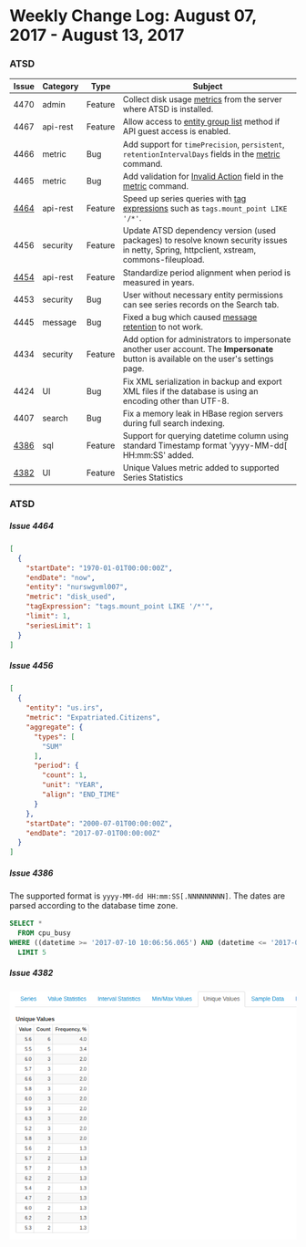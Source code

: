 Weekly Change Log: August 07, 2017 - August 13, 2017
==================================================

### ATSD

| Issue| Category    | Type    | Subject              |
|------|-------------|---------|----------------------|
| 4470 | admin | Feature | Collect disk usage [metrics](https://github.com/axibase/atsd/blob/master/administration/monitoring.md#collected-metrics) from the server where ATSD is installed. |
| 4467 | api-rest | Feature | Allow access to [entity group list](https://github.com/axibase/atsd/blob/master/api/meta/entity-group/get-entities.md) method if API guest access is enabled. |
| 4466 | metric | Bug | Add support for `timePrecision`, `persistent`, `retentionIntervalDays` fields in the [metric](https://github.com/axibase/atsd/blob/master/api/network/metric.md) command. |
| 4465 | metric | Bug | Add validation for [Invalid Action](https://github.com/axibase/atsd/blob/master/api/meta/metric/list.md#invalid-actions) field in the [metric](https://github.com/axibase/atsd/blob/master/api/network/metric.md) command. |
| [4464](#issue-4464) | api-rest | Feature | Speed up series queries with [tag expressions](https://github.com/axibase/atsd/blob/master/api/data/series/query.md#tag-expression-filter) such as `tags.mount_point LIKE '/*'`. |
| 4456 | security | Feature | Update ATSD dependency version (used packages) to resolve known security issues in netty, Spring, httpclient, xstream, commons-fileupload. |
| [4454](#issue-4454) | api-rest | Feature | Standardize period alignment when period is measured in years. | 
| 4453 | security | Bug | User without necessary entity permissions can see series records on the Search tab. |
| 4445 | message | Bug | Fixed a bug which caused [message retention](https://github.com/axibase/atsd/blob/master/api/data/messages/delete.md#description) to not work. |
| 4434 | security | Feature | Add option for administrators to impersonate another user account. The **Impersonate** button is available on the user's settings page. |
| 4424 | UI | Bug | Fix XML serialization in backup and export XML files if the database is using an encoding other than UTF-8. |
| 4407 | search | Bug | Fix a memory leak in HBase region servers during full search indexing. |
| [4386](#issue-4386) | sql | Feature | Support for querying datetime column using standard Timestamp format 'yyyy-MM-dd[ HH:mm:SS' added. |
| [4382](#issue-4382) | UI | Feature | Unique Values metric added to supported Series Statistics |

### ATSD

##### Issue 4464

```json
[
  {
    "startDate": "1970-01-01T00:00:00Z",
    "endDate": "now",
    "entity": "nurswgvml007",
    "metric": "disk_used",
    "tagExpression": "tags.mount_point LIKE '/*'",
    "limit": 1,
    "seriesLimit": 1
  }
]
```

##### Issue 4456

```json
[
  {
    "entity": "us.irs",
    "metric": "Expatriated.Citizens",
    "aggregate": {
      "types": [
        "SUM"
      ],
      "period": {
        "count": 1,
        "unit": "YEAR",
        "align": "END_TIME"
      }
    },
    "startDate": "2000-07-01T00:00:00Z",
    "endDate": "2017-07-01T00:00:00Z"
  }
]
```

##### Issue 4386

The supported format is `yyyy-MM-dd HH:mm:SS[.NNNNNNNNN]`. The dates are parsed according to the database time zone.

```sql
SELECT *
  FROM cpu_busy 
WHERE ((datetime >= '2017-07-10 10:06:56.065') AND (datetime <= '2017-07-11 18:49:33.408941')) 
  LIMIT 5
```

##### Issue 4382

![](Images/issue4382.png)
